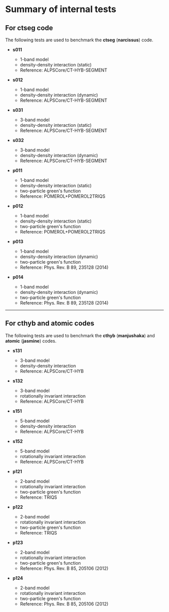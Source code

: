 # Summary of internal tests

## For ctseg code

The following tests are used to benchmark the **ctseg** (**narcissus**) code.

* **s011**
    * 1-band model
    * density-density interaction (static)
    * Reference: ALPSCore/CT-HYB-SEGMENT

* **s012**
    * 1-band model
    * density-density interaction (dynamic)
    * Reference: ALPSCore/CT-HYB-SEGMENT

* **s031**
    * 3-band model
    * density-density interaction (static)
    * Reference: ALPSCore/CT-HYB-SEGMENT

* **s032**
    * 3-band model
    * density-density interaction (dynamic)
    * Reference: ALPSCore/CT-HYB-SEGMENT

* **p011**
    * 1-band model
    * density-density interaction (static)
    * two-particle green's function
    * Reference: POMEROL+POMEROL2TRIQS

* **p012**
    * 1-band model
    * density-density interaction (static)
    * two-particle green's function
    * Reference: POMEROL+POMEROL2TRIQS

* **p013**
    * 1-band model
    * density-density interaction (dynamic)
    * two-particle green's function
    * Reference: Phys. Rev. B 89, 235128 (2014)

* **p014**
    * 1-band model
    * density-density interaction (dynamic)
    * two-particle green's function
    * Reference: Phys. Rev. B 89, 235128 (2014)

---

## For cthyb and atomic codes

The following tests are used to benchmark the **cthyb** (**manjushaka**) and **atomic** (**jasmine**) codes.

* **s131**
    * 3-band model
    * density-density interaction
    * Reference: ALPSCore/CT-HYB

* **s132**
    * 3-band model
    * rotationally invariant interaction
    * Reference: ALPSCore/CT-HYB

* **s151**
    * 5-band model
    * density-density interaction
    * Reference: ALPSCore/CT-HYB

* **s152**
    * 5-band model
    * rotationally invariant interaction
    * Reference: ALPSCore/CT-HYB

* **p121**
    * 2-band model
    * rotationally invariant interaction
    * two-particle green's function
    * Reference: TRIQS

* **p122**
    * 2-band model
    * rotationally invariant interaction
    * two-particle green's function
    * Reference: TRIQS

* **p123**
    * 2-band model
    * rotationally invariant interaction
    * two-particle green's function
    * Reference: Phys. Rev. B 85, 205106 (2012)

* **p124**
    * 2-band model
    * rotationally invariant interaction
    * two-particle green's function
    * Reference: Phys. Rev. B 85, 205106 (2012)
